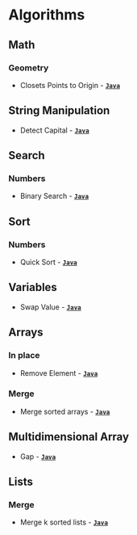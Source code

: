 # Algorithms

## Math

### Geometry

- Closets Points to Origin - [**`Java`**](/src/main/java/math/geometry/KClosestPointsToOrigin.java)

## String Manipulation

- Detect Capital - [**`Java`**](/src/main/java/string_manipulation/DetectCapital.java)

## Search

### Numbers

- Binary Search - [**`Java`**](/src/main/java/search/numbers/BinarySearch.java)

## Sort

### Numbers

- Quick Sort - [**`Java`**](/src/main/java/sorting/numbers/QuickSort.java)

## Variables

- Swap Value - [**`Java`**](/src/main/java/variables/SwapValue.java)

## Arrays

### In place

- Remove Element - [**`Java`**](/src/main/java/arrays/in_place/RemoveElement.java)

### Merge

- Merge sorted arrays - [**`Java`**](/src/main/java/arrays/merge/MergeSortedArrays.java)

## Multidimensional Array

- Gap - [**`Java`**](/src/main/java/multidimensional_array/gaps/Gaps.java)

## Lists

### Merge

- Merge k sorted lists -  [**`Java`**](/src/main/java/lists/merge/MergeLists.java)
